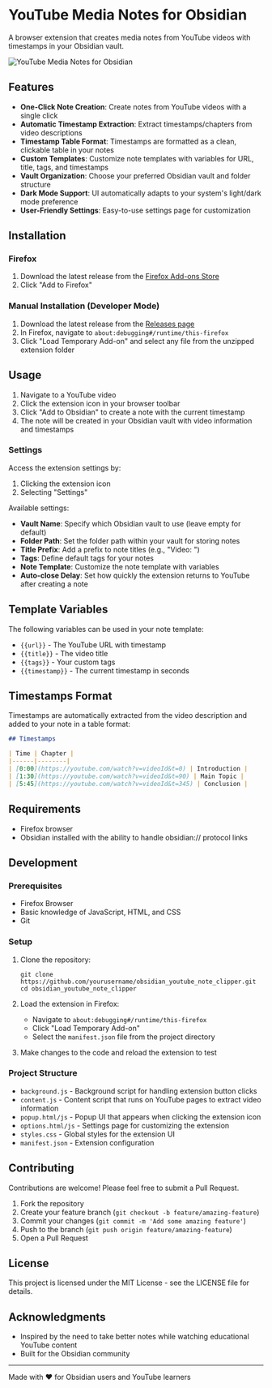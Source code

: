 # YouTube Media Notes for Obsidian

A browser extension that creates media notes from YouTube videos with timestamps in your Obsidian vault.

![YouTube Media Notes for Obsidian](https://github.com/yourusername/obsidian_youtube_note_clipper/raw/main/assets/screenshot.png)

## Features

- **One-Click Note Creation**: Create notes from YouTube videos with a single click
- **Automatic Timestamp Extraction**: Extract timestamps/chapters from video descriptions
- **Timestamp Table Format**: Timestamps are formatted as a clean, clickable table in your notes
- **Custom Templates**: Customize note templates with variables for URL, title, tags, and timestamps
- **Vault Organization**: Choose your preferred Obsidian vault and folder structure
- **Dark Mode Support**: UI automatically adapts to your system's light/dark mode preference
- **User-Friendly Settings**: Easy-to-use settings page for customization

## Installation

### Firefox

1. Download the latest release from the [Firefox Add-ons Store](https://addons.mozilla.org/en-US/firefox/addon/youtube-media-notes-obsidian/)
2. Click "Add to Firefox"

### Manual Installation (Developer Mode)

1. Download the latest release from the [Releases page](https://github.com/yourusername/obsidian_youtube_note_clipper/releases)
2. In Firefox, navigate to `about:debugging#/runtime/this-firefox`
3. Click "Load Temporary Add-on" and select any file from the unzipped extension folder

## Usage

1. Navigate to a YouTube video
2. Click the extension icon in your browser toolbar
3. Click "Add to Obsidian" to create a note with the current timestamp
4. The note will be created in your Obsidian vault with video information and timestamps

### Settings

Access the extension settings by:
1. Clicking the extension icon
2. Selecting "Settings"

Available settings:
- **Vault Name**: Specify which Obsidian vault to use (leave empty for default)
- **Folder Path**: Set the folder path within your vault for storing notes
- **Title Prefix**: Add a prefix to note titles (e.g., "Video: ")
- **Tags**: Define default tags for your notes
- **Note Template**: Customize the note template with variables
- **Auto-close Delay**: Set how quickly the extension returns to YouTube after creating a note

## Template Variables

The following variables can be used in your note template:

- `{{url}}` - The YouTube URL with timestamp
- `{{title}}` - The video title
- `{{tags}}` - Your custom tags
- `{{timestamp}}` - The current timestamp in seconds

## Timestamps Format

Timestamps are automatically extracted from the video description and added to your note in a table format:

```markdown
## Timestamps

| Time | Chapter |
|------|--------|
| [0:00](https://youtube.com/watch?v=videoId&t=0) | Introduction |
| [1:30](https://youtube.com/watch?v=videoId&t=90) | Main Topic |
| [5:45](https://youtube.com/watch?v=videoId&t=345) | Conclusion |
```

## Requirements

- Firefox browser
- Obsidian installed with the ability to handle obsidian:// protocol links

## Development

### Prerequisites

- Firefox Browser
- Basic knowledge of JavaScript, HTML, and CSS
- Git

### Setup

1. Clone the repository:
   ```
   git clone https://github.com/yourusername/obsidian_youtube_note_clipper.git
   cd obsidian_youtube_note_clipper
   ```

2. Load the extension in Firefox:
   - Navigate to `about:debugging#/runtime/this-firefox`
   - Click "Load Temporary Add-on"
   - Select the `manifest.json` file from the project directory

3. Make changes to the code and reload the extension to test

### Project Structure

- `background.js` - Background script for handling extension button clicks
- `content.js` - Content script that runs on YouTube pages to extract video information
- `popup.html/js` - Popup UI that appears when clicking the extension icon
- `options.html/js` - Settings page for customizing the extension
- `styles.css` - Global styles for the extension UI
- `manifest.json` - Extension configuration

## Contributing

Contributions are welcome! Please feel free to submit a Pull Request.

1. Fork the repository
2. Create your feature branch (`git checkout -b feature/amazing-feature`)
3. Commit your changes (`git commit -m 'Add some amazing feature'`)
4. Push to the branch (`git push origin feature/amazing-feature`)
5. Open a Pull Request

## License

This project is licensed under the MIT License - see the LICENSE file for details.

## Acknowledgments

- Inspired by the need to take better notes while watching educational YouTube content
- Built for the Obsidian community

---

Made with ❤️ for Obsidian users and YouTube learners
